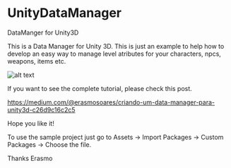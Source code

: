# UnityDataManager
DataManger for Unity3D

This is a Data Manager for Unity 3D. This is just an example to help how to develop an easy way to manage level atributes for your 
characters, npcs, weapons, items etc.

![alt text](https://cdn-images-1.medium.com/max/888/1*zEsSWn__OqnXdxy6sTLn6g.png)

If you want to see the complete tutorial, please check this post.

https://medium.com/@erasmosoares/criando-um-data-manager-para-unity3d-c26d9c16c2c5

Hope you like it!

To use the sample project just go to Assets -> Import Packages -> Custom Packages -> Choose the file.

Thanks
Erasmo
